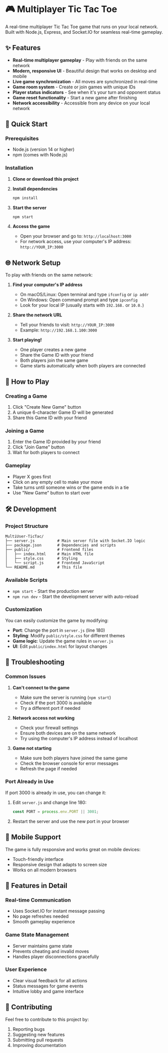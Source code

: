 # 🎮 Multiplayer Tic Tac Toe

A real-time multiplayer Tic Tac Toe game that runs on your local network. Built with Node.js, Express, and Socket.IO for seamless real-time gameplay.

## ✨ Features

- **Real-time multiplayer gameplay** - Play with friends on the same network
- **Modern, responsive UI** - Beautiful design that works on desktop and mobile
- **Live game synchronization** - All moves are synchronized in real-time
- **Game room system** - Create or join games with unique IDs
- **Player status indicators** - See when it's your turn and opponent status
- **Game reset functionality** - Start a new game after finishing
- **Network accessibility** - Accessible from any device on your local network

## 🚀 Quick Start

### Prerequisites

- Node.js (version 14 or higher)
- npm (comes with Node.js)

### Installation

1. **Clone or download this project**

2. **Install dependencies**

   ```bash
   npm install
   ```

3. **Start the server**

   ```bash
   npm start
   ```

4. **Access the game**
   - Open your browser and go to: `http://localhost:3000`
   - For network access, use your computer's IP address: `http://YOUR_IP:3000`

## 🌐 Network Setup

To play with friends on the same network:

1. **Find your computer's IP address**

   - On macOS/Linux: Open terminal and type `ifconfig` or `ip addr`
   - On Windows: Open command prompt and type `ipconfig`
   - Look for your local IP (usually starts with `192.168.` or `10.0.`)

2. **Share the network URL**

   - Tell your friends to visit: `http://YOUR_IP:3000`
   - Example: `http://192.168.1.100:3000`

3. **Start playing!**
   - One player creates a new game
   - Share the Game ID with your friend
   - Both players join the same game
   - Game starts automatically when both players are connected

## 🎯 How to Play

### Creating a Game

1. Click "Create New Game" button
2. A unique 6-character Game ID will be generated
3. Share this Game ID with your friend

### Joining a Game

1. Enter the Game ID provided by your friend
2. Click "Join Game" button
3. Wait for both players to connect

### Gameplay

- Player X goes first
- Click on any empty cell to make your move
- Take turns until someone wins or the game ends in a tie
- Use "New Game" button to start over

## 🛠️ Development

### Project Structure

```
MultiUser-TicTac/
├── server.js          # Main server file with Socket.IO logic
├── package.json       # Dependencies and scripts
├── public/            # Frontend files
│   ├── index.html     # Main HTML file
│   ├── style.css      # Styling
│   └── script.js      # Frontend JavaScript
└── README.md          # This file
```

### Available Scripts

- `npm start` - Start the production server
- `npm run dev` - Start the development server with auto-reload

### Customization

You can easily customize the game by modifying:

- **Port**: Change the port in `server.js` (line 180)
- **Styling**: Modify `public/style.css` for different themes
- **Game logic**: Update the game rules in `server.js`
- **UI**: Edit `public/index.html` for layout changes

## 🔧 Troubleshooting

### Common Issues

1. **Can't connect to the game**

   - Make sure the server is running (`npm start`)
   - Check if the port 3000 is available
   - Try a different port if needed

2. **Network access not working**

   - Check your firewall settings
   - Ensure both devices are on the same network
   - Try using the computer's IP address instead of localhost

3. **Game not starting**
   - Make sure both players have joined the same game
   - Check the browser console for error messages
   - Refresh the page if needed

### Port Already in Use

If port 3000 is already in use, you can change it:

1. Edit `server.js` and change line 180:

   ```javascript
   const PORT = process.env.PORT || 3001;
   ```

2. Restart the server and use the new port in your browser

## 📱 Mobile Support

The game is fully responsive and works great on mobile devices:

- Touch-friendly interface
- Responsive design that adapts to screen size
- Works on all modern browsers

## 🎨 Features in Detail

### Real-time Communication

- Uses Socket.IO for instant message passing
- No page refreshes needed
- Smooth gameplay experience

### Game State Management

- Server maintains game state
- Prevents cheating and invalid moves
- Handles player disconnections gracefully

### User Experience

- Clear visual feedback for all actions
- Status messages for game events
- Intuitive lobby and game interface

## 🤝 Contributing

Feel free to contribute to this project by:

1. Reporting bugs
2. Suggesting new features
3. Submitting pull requests
4. Improving documentation
